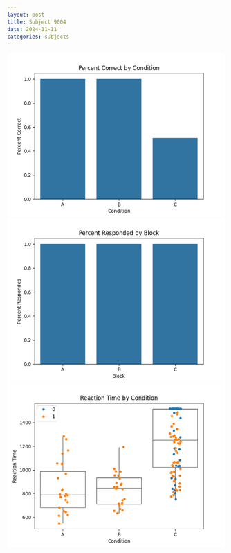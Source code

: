 ```yaml
---
layout: post
title: Subject 9004
date: 2024-11-11
categories: subjects
---
```


![](data/9004/run-14/9004_ATS_percent_correct.png)
![](data/9004/run-14/9004_ATS_percent_responded.png)
![](data/9004/run-14/9004_ATS_rt.png)
